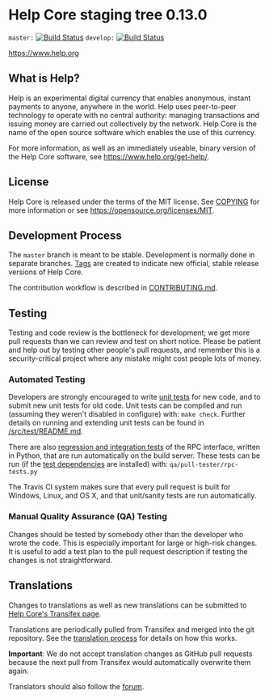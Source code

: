 Help Core staging tree 0.13.0
===============================

`master:` [![Build Status](https://travis-ci.org/gohelpfund/aden.svg?branch=master)](https://travis-ci.org/gohelpfund/aden) `develop:` [![Build Status](https://travis-ci.org/gohelpfund/aden.svg?branch=develop)](https://travis-ci.org/gohelpfund/aden/branches)

https://www.help.org


What is Help?
----------------

Help is an experimental digital currency that enables anonymous, instant
payments to anyone, anywhere in the world. Help uses peer-to-peer technology
to operate with no central authority: managing transactions and issuing money
are carried out collectively by the network. Help Core is the name of the open
source software which enables the use of this currency.

For more information, as well as an immediately useable, binary version of
the Help Core software, see https://www.help.org/get-help/.


License
-------

Help Core is released under the terms of the MIT license. See [COPYING](COPYING) for more
information or see https://opensource.org/licenses/MIT.

Development Process
-------------------

The `master` branch is meant to be stable. Development is normally done in separate branches.
[Tags](https://github.com/gohelpfund/aden/tags) are created to indicate new official,
stable release versions of Help Core.

The contribution workflow is described in [CONTRIBUTING.md](CONTRIBUTING.md).

Testing
-------

Testing and code review is the bottleneck for development; we get more pull
requests than we can review and test on short notice. Please be patient and help out by testing
other people's pull requests, and remember this is a security-critical project where any mistake might cost people
lots of money.

### Automated Testing

Developers are strongly encouraged to write [unit tests](src/test/README.md) for new code, and to
submit new unit tests for old code. Unit tests can be compiled and run
(assuming they weren't disabled in configure) with: `make check`. Further details on running
and extending unit tests can be found in [/src/test/README.md](/src/test/README.md).

There are also [regression and integration tests](/qa) of the RPC interface, written
in Python, that are run automatically on the build server.
These tests can be run (if the [test dependencies](/qa) are installed) with: `qa/pull-tester/rpc-tests.py`

The Travis CI system makes sure that every pull request is built for Windows, Linux, and OS X, and that unit/sanity tests are run automatically.

### Manual Quality Assurance (QA) Testing

Changes should be tested by somebody other than the developer who wrote the
code. This is especially important for large or high-risk changes. It is useful
to add a test plan to the pull request description if testing the changes is
not straightforward.

Translations
------------

Changes to translations as well as new translations can be submitted to
[Help Core's Transifex page](https://www.transifex.com/projects/p/help/).

Translations are periodically pulled from Transifex and merged into the git repository. See the
[translation process](doc/translation_process.md) for details on how this works.

**Important**: We do not accept translation changes as GitHub pull requests because the next
pull from Transifex would automatically overwrite them again.

Translators should also follow the [forum](https://www.help.org/forum/topic/help-worldwide-collaboration.88/).
